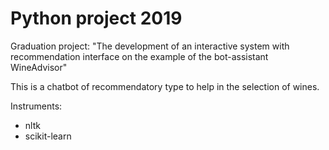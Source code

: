 # Python project 2019

Graduation project: "The development of an interactive system with recommendation interface on the example of the bot-assistant WineAdvisor"

This is a chatbot of recommendatory type to help in the selection of wines.

Instruments:
* nltk
* scikit-learn
